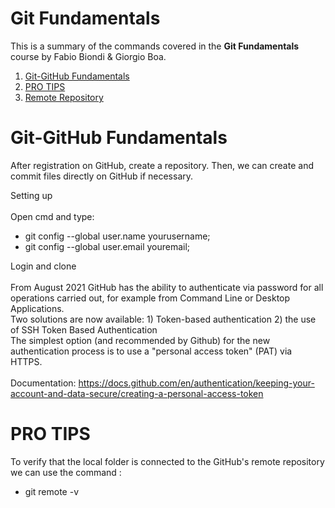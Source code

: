 # Git Fundamentals

This is a summary of the commands covered in the **Git Fundamentals** course by Fabio Biondi & Giorgio Boa.


1. [Git-GitHub Fundamentals](#git-github-fundamentals)
2. [PRO TIPS](#pro-tips)
3. [Remote Repository](#remote-repository)

# Git-GitHub Fundamentals

After registration on GitHub, create a repository.
Then, we can create and commit files directly on GitHub if necessary.

Setting up <br><br>
Open cmd and type:
- git config --global user.name yourusername;
- git config --global user.email youremail;

Login and clone <br><br>
From August 2021 GitHub has the ability to authenticate via password for all operations carried out, for example from Command Line or Desktop Applications.<br>Two solutions are now available: 1) Token-based authentication 2) the use of SSH Token Based Authentication <br>The simplest option (and recommended by Github) for the new authentication process is to use a "personal access token" (PAT) via HTTPS.<br><br>
Documentation: https://docs.github.com/en/authentication/keeping-your-account-and-data-secure/creating-a-personal-access-token

# PRO TIPS

To verify that the local folder is connected to the GitHub's remote repository we can use the command :<br>
- git remote -v
